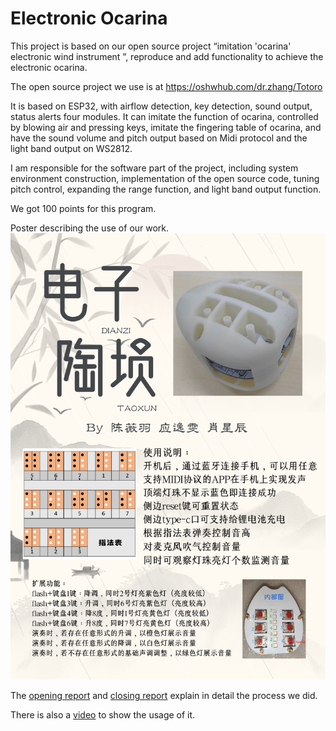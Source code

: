 # Electronic Ocarina
This project is based on our open source project “imitation 'ocarina' electronic wind instrument ”, reproduce and add functionality to achieve the electronic ocarina. 

The open source project we use is at https://oshwhub.com/dr.zhang/Totoro

It is based on ESP32, with airflow detection, key detection, sound output, status alerts four modules. It can imitate the function of ocarina, controlled by blowing air and pressing keys, imitate the fingering table of ocarina, and have the sound volume and pitch output based on Midi protocol and the light band output on WS2812.

I am responsible for the software part of the project, including system environment construction, implementation of the open source code, tuning pitch control, expanding the range function, and light band output function.

We got 100 points for this program.

Poster describing the use of our work. 
![image text](https://github.com/Wendy-Ying/Electronic-Ocarina/blob/main/%E7%94%B5%E5%AD%90%E9%99%B6%E5%9F%99.png)

The [opening report](https://github.com/Wendy-Ying/Electronic-Ocarina/blob/main/%E5%BC%80%E9%A2%98%E6%8A%A5%E5%91%8A_%E7%94%B5%E5%AD%90%E9%99%B6%E5%9F%99.pdf) and [closing report](https://github.com/Wendy-Ying/Electronic-Ocarina/blob/main/%E7%BB%93%E9%A2%98%E6%8A%A5%E5%91%8A_%E7%94%B5%E5%AD%90%E9%99%B6%E5%9F%99.pdf) explain in detail the process we did.

There is also a [video](https://github.com/Wendy-Ying/Electronic-Ocarina/blob/main/%E5%8A%9F%E8%83%BD%E6%BC%94%E7%A4%BA%E8%A7%86%E9%A2%91.mp4) to show the usage of it.
